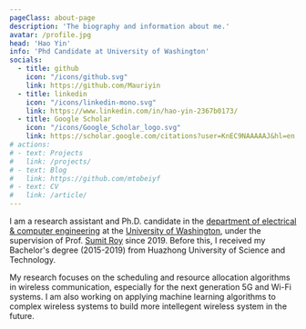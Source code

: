 ```yaml
---
pageClass: about-page
description: 'The biography and information about me.'
avatar: /profile.jpg
head: 'Hao Yin'
info: 'Phd Candidate at University of Washington'
socials:
  - title: github
    icon: "/icons/github.svg"
    link: https://github.com/Mauriyin
  - title: linkedin
    icon: "/icons/linkedin-mono.svg"
    link: https://www.linkedin.com/in/hao-yin-2367b0173/
  - title: Google Scholar
    icon: "/icons/Google_Scholar_logo.svg"
    link: https://scholar.google.com/citations?user=KnEC9NAAAAAJ&hl=en
# actions:
# - text: Projects
#   link: /projects/
# - text: Blog
#   link: https://github.com/mtobeiyf
# - text: CV
#   link: /article/
---
```


<AboutCard :frontmatter="$page.frontmatter" >

I am a research assistant and Ph.D. candidate in the [department of electrical & computer engineering](https://www.ece.uw.edu/) at the [University of Washington](https://www.washington.edu/), under the supervision of Prof. [Sumit Roy](https://people.ece.uw.edu/roy/) since 2019. Before this, I received my Bachelor's degree (2015-2019) from Huazhong University of Science and Technology.
              
My research focuses on the scheduling and resource allocation algorithms in wireless communication, especially for the next generation 5G and Wi-Fi systems. I am also working on applying machine learning algorithms to complex wireless systems to build more intellegent wireless system in the future.

</AboutCard>

<style lang="stylus">

.theme-container.about-page .page
  background-color #e6ecf0
  min-height calc(100vh)
  
  .last-updated
    display none

</style>